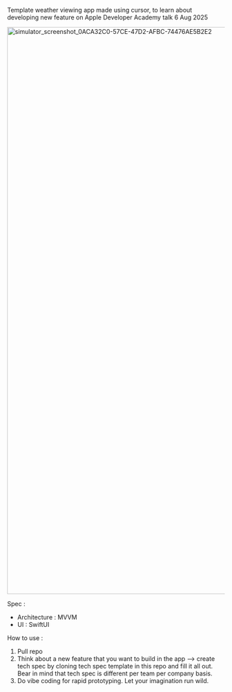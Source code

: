 Template weather viewing app made using cursor, to learn about developing new feature on Apple Developer Academy talk 6 Aug 2025

<img width="603" height="1311" alt="simulator_screenshot_0ACA32C0-57CE-47D2-AFBC-74476AE5B2E2" src="https://github.com/user-attachments/assets/baf48c61-5cf9-4946-976c-fdc69d49e589" />

Spec : 
- Architecture : MVVM
- UI : SwiftUI

How to use : 
1. Pull repo
2. Think about a new feature that you want to build in the app --> create tech spec by cloning tech spec template in this repo and fill it all out. Bear in mind that tech spec is different per team per company basis.
3. Do vibe coding for rapid prototyping. Let your imagination run wild.
